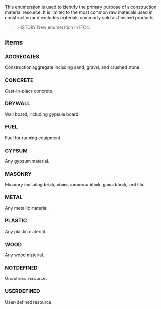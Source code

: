This enumeration is used to identify the primary purpose of a construction material resource. It is limited to the most common raw materials used in construction and excludes materials commonly sold as finished products.

<!-- end of short definition -->


> HISTORY New enumeration in IFC4.

## Items

### AGGREGATES
Construction aggregate including sand, gravel, and crushed stone.

### CONCRETE
Cast-in-place concrete.

### DRYWALL
Wall board, including gypsum board.

### FUEL
Fuel for running equipment.

### GYPSUM
Any gypsum material.

### MASONRY
Masonry including brick, stone, concrete block, glass block, and tile.

### METAL
Any metallic material.

### PLASTIC
Any plastic material.

### WOOD
Any wood material.

### NOTDEFINED
Undefined resource.

### USERDEFINED
User-defined resource.
